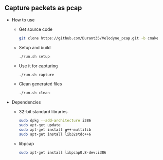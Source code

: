 ## Capture packets as pcap

+ How to use

  + Get source code

    ```sh
    git clone https://github.com/Durant35/Velodyne_pcap.git -b cmake
    ```

  + Setup and build

    ```sh
    ./run.sh setup
    ```

  + Use it for capturing

    ```sh
    ./run.sh capture
    ```

  + Clean generated files

    ```sh
    ./run.sh clean
    ```

+ Dependencies

  + 32-bit standard libraries

    ```sh
    sudo dpkg --add-architecture i386
    sudo apt-get update
    sudo apt-get install g++-multilib
    sudo apt-get install lib32stdc++6
    ```

  + libpcap

    ```sh
    sudo apt-get install libpcap0.8-dev:i386
    ```

    ​

